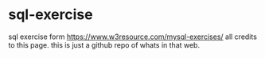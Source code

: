 # sql-exercise
sql exercise form https://www.w3resource.com/mysql-exercises/
all credits to this page. this is just a github repo of whats in that web.


